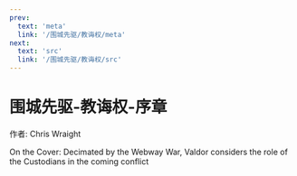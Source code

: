 ```yaml
---
prev:
  text: 'meta'
  link: '/围城先驱/教诲权/meta'
next:
  text: 'src'
  link: '/围城先驱/教诲权/src'
---
```


# 围城先驱-教诲权-序章

作者: Chris Wraight

On the Cover: Decimated by the Webway War, Valdor considers the role of the Custodians in the coming conflict
